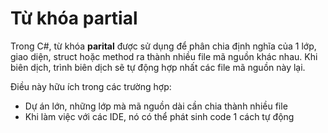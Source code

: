 # Từ khóa partial
Trong C#, từ khóa **parital** được sử dụng để phân chia định nghĩa của 1 lớp, giao diện, struct hoặc method ra thành nhiều file mã nguồn khác nhau. Khi biên dịch, trình biên dịch sẽ tự động hợp nhất các file mã nguồn này lại.

Điều này hữu ích trong các trường hợp:
- Dự án lớn, những lớp mà mã nguồn dài cần chia thành nhiều file
- Khi làm việc với các IDE, nó có thể phát sinh code 1 cách tự động